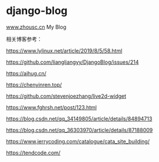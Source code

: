 # django-blog
www.zhousc.cn     My Blog

相关博客参考：

https://www.lylinux.net/article/2019/8/5/58.html

https://github.com/liangliangyy/DjangoBlog/issues/214

https://aihug.cn/

https://chenyinren.top/

https://github.com/stevenjoezhang/live2d-widget

https://www.fghrsh.net/post/123.html

https://blog.csdn.net/qq_34149805/article/details/84894713

https://blog.csdn.net/qq_36303970/article/details/87188009

https://www.jerrycoding.com/catalogue/cata_site_building/

https://tendcode.com/
